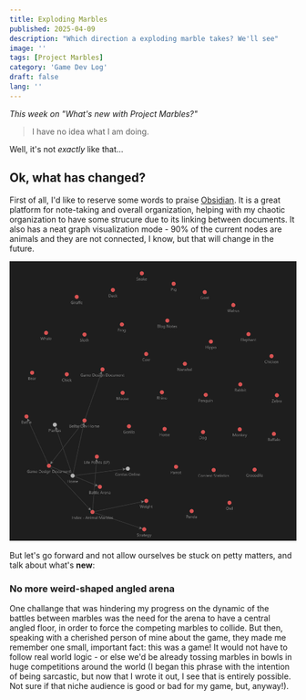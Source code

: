 ```yaml
---
title: Exploding Marbles
published: 2025-04-09
description: "Which direction a exploding marble takes? We'll see"
image: ''
tags: [Project Marbles]
category: 'Game Dev Log'
draft: false
lang: ''
---
```


_This week on "What's new with Project Marbles?"_

> I have no idea what I am doing.

Well, it's not _exactly_ like that...

## Ok, what has changed?

First of all, I'd like to reserve some words to praise [Obsidian](https://obsidian.md). It is a great platform for note-taking and overall organization, helping with my chaotic organization to have some strucure due to its linking between documents. It also has a neat graph visualization mode - 90% of the current nodes are animals and they are not connected, I know, but that will change in the future.

![Graph Visualization in Obsidian](obsidian.png "Graph visualization in Obsidian")

But let's go forward and not allow ourselves be stuck on petty matters, and talk about what's **new**:


### No more weird-shaped angled arena
One challange that was hindering my progress on the dynamic of the battles between marbles was the need for the arena to have a central angled floor, in order to force the competing marbles to collide. But then, speaking with a cherished person of mine about the game, they made me remember one small, important fact: this was a game! It would not have to follow real world logic - or else we'd be already tossing marbles in bowls in huge competitions around the world (I began this phrase with the intention of being sarcastic, but now that I wrote it out, I see that is entirely possible. Not sure if that niche audience is good or bad for my game, but, anyway!).
